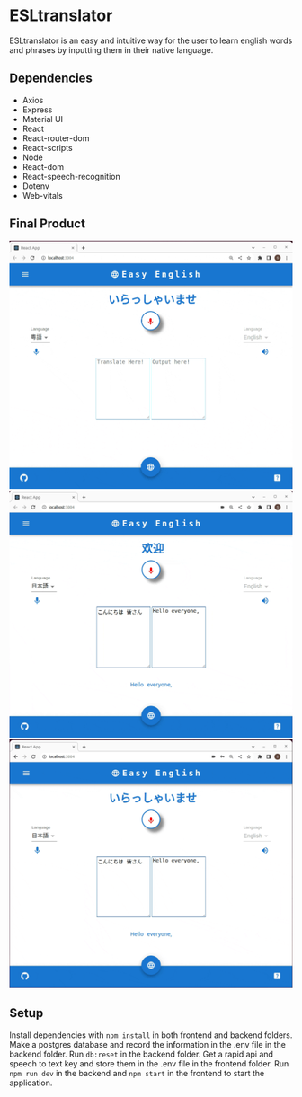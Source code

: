 # ESLtranslator
ESLtranslator is an easy and intuitive way for the user to learn english words and phrases by inputting them in their native language.
## Dependencies
- Axios
- Express
- Material UI
- React
- React-router-dom
- React-scripts
- Node
- React-dom
- React-speech-recognition
- Dotenv
- Web-vitals

## Final Product
!["A gif of speech to text feature"](https://github.com/jobinism/esltranslator/blob/main/docs/speechToText.gif?raw=true)
!["A gif of the definitions feature"](https://github.com/jobinism/esltranslator/blob/main/docs/definitions.gif?raw=true)
!["A gif of the word history feature"](https://github.com/jobinism/esltranslator/blob/main/docs/wordHistory.gif?raw=true)
## Setup

Install dependencies with `npm install` in both frontend and backend folders. Make a postgres database and record the information in the .env file in the backend folder. Run `db:reset` in the backend folder. Get a rapid api and speech to text key and store them in the .env file in the frontend folder. Run `npm run dev` in the backend and `npm start` in the frontend to start the application. 